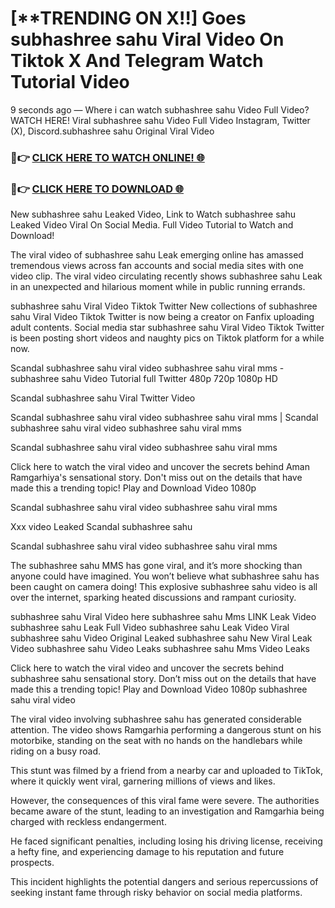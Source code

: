 # [**TRENDING ON X!!] Goes subhashree sahu Viral Video On Tiktok X And Telegram Watch Tutorial Video

9 seconds ago — Where i can watch subhashree sahu Video Full Video? WATCH HERE! Viral subhashree sahu Video Full Video Instagram, Twitter (X), Discord.subhashree sahu Original Viral Video

### 🔴👉 [CLICK HERE TO WATCH ONLINE! 🌐](https://nioki.today/viral-leaked-video-watch-free-online/)

### 🔴👉 [CLICK HERE TO DOWNLOAD 🌐](https://nioki.today/viral-leaked-video-watch-free-online/)

New subhashree sahu Leaked Video, Link to Watch subhashree sahu Leaked Video Viral On Social Media. Full Video Tutorial to Watch and Download!

The viral video of subhashree sahu Leak emerging online has amassed tremendous views across fan accounts and social media sites with one video clip. The viral video circulating recently shows subhashree sahu Leak in an unexpected and hilarious moment while in public running errands.

subhashree sahu Viral Video Tiktok Twitter New collections of subhashree sahu Viral Video Tiktok Twitter is now being a creator on Fanfix uploading adult contents. Social media star subhashree sahu Viral Video Tiktok Twitter is been posting short videos and naughty pics on Tiktok platform for a while now.

Scandal subhashree sahu viral video subhashree sahu viral mms - subhashree sahu Video Tutorial full Twitter 480p 720p 1080p HD

Scandal subhashree sahu Viral Twitter Video

Scandal subhashree sahu viral video subhashree sahu viral mms | Scandal subhashree sahu viral video subhashree sahu viral mms

Scandal subhashree sahu viral video subhashree sahu viral mms

Click here to watch the viral video and uncover the secrets behind Aman Ramgarhiya's sensational story. Don't miss out on the details that have made this a trending topic! Play and Download Video 1080p

Scandal subhashree sahu viral video subhashree sahu viral mms

Xxx video Leaked Scandal subhashree sahu

Scandal subhashree sahu viral video subhashree sahu viral mms

The subhashree sahu MMS has gone viral, and it’s more shocking than anyone could have imagined. You won’t believe what subhashree sahu has been caught on camera doing! This explosive subhashree sahu video is all over the internet, sparking heated discussions and rampant curiosity.

subhashree sahu Viral Video here subhashree sahu Mms LINK Leak Video subhashree sahu Leak Full Video subhashree sahu Leak Video Viral subhashree sahu Video Original Leaked subhashree sahu New Viral Leak Video subhashree sahu Video Leaks subhashree sahu Mms Video Leaks

Click here to watch the viral video and uncover the secrets behind subhashree sahu sensational story. Don’t miss out on the details that have made this a trending topic! Play and Download Video 1080p subhashree sahu viral video

The viral video involving subhashree sahu has generated considerable attention. The video shows Ramgarhia performing a dangerous stunt on his motorbike, standing on the seat with no hands on the handlebars while riding on a busy road.

This stunt was filmed by a friend from a nearby car and uploaded to TikTok, where it quickly went viral, garnering millions of views and likes.

However, the consequences of this viral fame were severe. The authorities became aware of the stunt, leading to an investigation and Ramgarhia being charged with reckless endangerment.

He faced significant penalties, including losing his driving license, receiving a hefty fine, and experiencing damage to his reputation and future prospects.

This incident highlights the potential dangers and serious repercussions of seeking instant fame through risky behavior on social media platforms.
